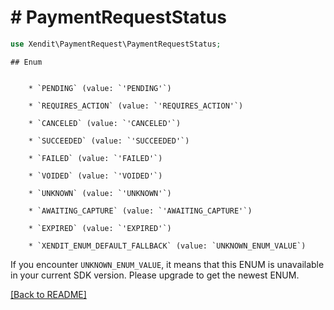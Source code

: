 # # PaymentRequestStatus


```php
use Xendit\PaymentRequest\PaymentRequestStatus;
```


    ## Enum

    
        * `PENDING` (value: `'PENDING'`)
    
        * `REQUIRES_ACTION` (value: `'REQUIRES_ACTION'`)
    
        * `CANCELED` (value: `'CANCELED'`)
    
        * `SUCCEEDED` (value: `'SUCCEEDED'`)
    
        * `FAILED` (value: `'FAILED'`)
    
        * `VOIDED` (value: `'VOIDED'`)
    
        * `UNKNOWN` (value: `'UNKNOWN'`)
    
        * `AWAITING_CAPTURE` (value: `'AWAITING_CAPTURE'`)
    
        * `EXPIRED` (value: `'EXPIRED'`)
    
        * `XENDIT_ENUM_DEFAULT_FALLBACK` (value: `UNKNOWN_ENUM_VALUE`)

If you encounter `UNKNOWN_ENUM_VALUE`, it means that this ENUM is unavailable in your current SDK version. Please upgrade to get the newest ENUM.

[[Back to README]](../../README.md)
